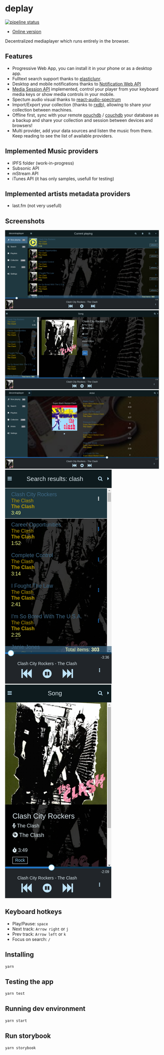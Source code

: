 # deplay

[![pipeline status](https://gitlab.com/deplay/deplay/badges/master/pipeline.svg)](https://gitlab.com/deplay/deplay/commits/master)

* [Online version](http://deplay.surge.sh/)

Decentralized mediaplayer which runs entirely in the browser.

## Features

* Progressive Web App, you can install it in your phone or as a desktop app.
* Fulltext search support thanks to [elasticlunr](https://elasticlunr.com/).
* Desktop and mobile notifications thanks to [Notification Web API](https://developer.mozilla.org/en-US/docs/Web/API/notification)
* [Media Session API](https://developers.google.com/web/updates/2017/02/media-session) implemented, control your player from your keyboard media keys or show media controls in your mobile.
* Spectum audio visual thanks to [react-audio-spectrum](https://github.com/hu-ke/react-audio-spectrum)
* Import/Export your collection (thanks to [rxdb][rxdb]), allowing to share your collection between machines.
* Offline first, sync with your remote [pouchdb](https://pouchdb.com/) / [couchdb](https://couchdb.apache.org/) your database as a backup and share your collection and session between devices and browsers!
* Multi provider, add your data sources and listen the music from there. Keep reading to see the list of available providers.

## Implemented Music providers

* IPFS folder (work-in-progress)
* Subsonic API
* mStream API
* iTunes API (it has only samples, usefull for testing)

## Implemented artists metadata providers

* last.fm (not very usefull)

## Screenshots

![playlist](img/playlist-desktop.png)
![song-view](img/song-view.png)
![artist-view](img/artist-view.png)
![playlist-mobile](img/playlist-mobile.png)
![song-view-mobile](img/song-view-mobile.png)

## Keyboard hotkeys

* Play/Pause: `space`
* Next track: `Arrow right` or `j`
* Prev track: `Arrow left` or `k`
* Focus on search: `/`

## Installing

```bash
yarn
```

## Testing the app

```bash
yarn test
```

## Running dev environment

```bash
yarn start
```

## Run storybook

```bash
yarn storybook
```

[rxdb]: https://rxdb.info
